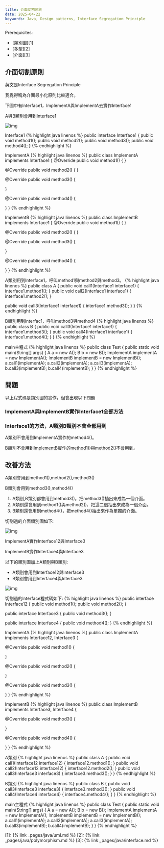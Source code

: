 ```yaml
---
title: 介面切割原則
date: 2025-04-22
keywords: Java, Design patterns, Interface Segregation Principle
---
```

Prerequisites:

- [類別圖][1]
- [多型][2]
- [介面][3]

## 介面切割原則

英文是Interface Segregation Principle

我覺得稱為介面最小化原則比較適合。

下圖中有Interface1，ImplementA與ImplementA去實作Interface1

A與B類別會用到Interface1

![img]({{site.imgurl}}/pattern/segregation1.png)

Interface1
{% highlight java linenos %}
public interface Interface1 {
  public void method1();
  public void method2();
  public void method3();
  public void method4();
}
{% endhighlight %}

ImplementA
{% highlight java linenos %}
public class ImplementA implements Interface1 {
  @Override
  public void method1() {
  }

  @Override
  public void method2() {
  }

  @Override
  public void method3() {

  }

  @Override
  public void method4() {

  }
}
{% endhighlight %}

ImplementB
{% highlight java linenos %}
public class ImplementB implements Interface1 {
  @Override
  public void method1() {
  }

  @Override
  public void method2() {
  }

  @Override
  public void method3() {

  }

  @Override
  public void method4() {

  }
}
{% endhighlight %}

A類別用到Interface1，呼叫method1與method2與method3。
{% highlight java linenos %}
public class A {
  public void call1(Interface1 interface1) {
    interface1.method1();
  }
  public void call2(Interface1 interface1) {
    interface1.method2();
  }

  public void call3(Interface1 interface1) {
    interface1.method3();
  }
}
{% endhighlight %}

B類別用到Interfac1，呼叫method3與method4
{% highlight java linenos %}
public class B {
  public void call3(Interface1 interface1) {
    interface1.method3();
  }
  public void call4(Interface1 interface1) {
    interface1.method4();
  }
}
{% endhighlight %}

main主程式
{% highlight java linenos %}
public class Test {
  public static void main(String[] args) {
    A a = new A();
    B b = new B();
    ImplementA implementA = new ImplementA();
    ImplementB implementB = new ImplementB();
    a.call1(implementA);
    a.call2(implementA);
    a.call3(implementA);
    b.call3(implementB);
    b.call4(implementB);
  }
}
{% endhighlight %}

## 問題
以上程式碼是類別圖的實作，但會出現以下問題

### ImplementA與ImplementB實作Interface1全部方法

### Interface1的方法，A類別B類別不會全部用到
A類別不會用到ImplementA實作的method4()。

B類別不會用到ImplementB實作的method1()與method2()不會用到。

## 改善方法

A類別會用到method1(),method2(),method3()

B類別會用到method3(),method4()

1. A類別,B類別都會用到method3()，把method3()抽出來成為一個介面。
2. A類別還會用到method1()與method2()，把這二個抽出來成為一個介面。
3. B類別還會用到method4()，把method4()抽出來作為單獨的介面。

切割過的介面類別圖如下:

![img]({{site.imgurl}}/pattern/segregation2.png)

ImplementA實作Interface12與Interface3

ImplementB實作Interface4與Interface3

以下的類別圖加上A類別與B類別:

- A類別會用到Interface12與Interface3
- B類別會用到Interface4與Interface3

![img]({{site.imgurl}}/pattern/segregation3.png)

切割過的Interface程式碼如下:
{% highlight java linenos %}
public interface Interface12 {
  public void method1();
  public void method2();
}

public interface Interface3 {
  public void method3();
}

public interface Interface4 {
  public void method4();
}
{% endhighlight %}

ImplementA
{% highlight java linenos %}
public class ImplementA implements Interface12, Interface3 {

  @Override
  public void method1() {

  }

  @Override
  public void method2() {

  }

  @Override
  public void method3() {

  }
}
{% endhighlight %}

ImplementB
{% highlight java linenos %}
public class ImplementB implements Interface3, Interface4 {

  @Override
  public void method3() {

  }

  @Override
  public void method4() {

  }
}
{% endhighlight %}

A類別
{% highlight java linenos %}
public class A {
  public void call1(Interface12 interface12) {
    interface12.method1();
  }
  public void call2(Interface12 interface12) {
    interface12.method2();
  }
  public void call3(Interface3 interface3) {
    interface3.method3();
  }
}
{% endhighlight %}

B類別
{% highlight java linenos %}
public class B {
  public void call3(Interface3 interface3) {
    interface3.method3();
  }
  public void call4(Interface4 interface4) {
    interface4.method4();
  }
}
{% endhighlight %}

main主程式
{% highlight java linenos %}
public class Test {
  public static void main(String[] args) {
    A a = new A();
    B b = new B();
    ImplementA implementA = new ImplementA();
    ImplementB implementB = new ImplementB();
    a.call1(implementA);
    a.call2(implementA);
    a.call3(implementA);
    b.call3(implementB);
    b.call4(implementB);
  }
}
{% endhighlight %}

[1]: {% link _pages/java/uml.md %}
[2]: {% link _pages/java/polymorphism.md %}
[3]: {% link _pages/java/interface.md %}